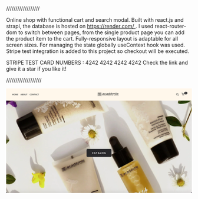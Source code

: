 

//////////////////

Online shop with functional cart and search modal. Built with react.js and strapi, the database is hosted on https://render.com/ .
I used react-router-dom to switch between pages, from the single product page you can add the product item to the cart.
Fully-responsive layout is adaptable for all screen sizes. 
For managing the state globally useContext hook was used.
Stripe test integration is added to this project so checkout will be executed. 

STRIPE TEST CARD NUMBERS : 4242 4242 4242 4242 Check the link and give it a star if you like it!

///////////////////



![Online Shop](https://github.com/ampodo/online-shop-strapi/blob/main/catalog.png)



